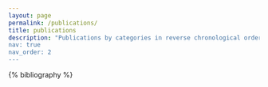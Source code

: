 ```yaml
---
layout: page
permalink: /publications/
title: publications
description: "Publications by categories in reverse chronological order. More on google.
nav: true
nav_order: 2
---
```


<!-- _pages/publications.md -->

<!-- Bibsearch Feature -->

<!-- {% include bib_search.liquid %} -->

<div class="publications">

{% bibliography %}

</div>
